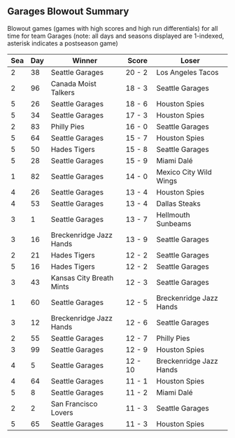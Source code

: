 ## Garages Blowout Summary



Blowout games (games with high scores and high run differentials) for all time for team Garages (note: all days and seasons displayed are 1-indexed, asterisk indicates a postseason game)


| Sea | Day | Winner | Score | Loser | 
| ------ |------ |------ |------ |------ |
| 2 | 38 | Seattle Garages | 20 - 2 | Los Angeles Tacos | 
| 2 | 96 | Canada Moist Talkers | 18 - 3 | Seattle Garages | 
| 5 | 26 | Seattle Garages | 18 - 6 | Houston Spies | 
| 5 | 34 | Seattle Garages | 17 - 3 | Houston Spies | 
| 2 | 83 | Philly Pies | 16 - 0 | Seattle Garages | 
| 5 | 64 | Seattle Garages | 15 - 7 | Houston Spies | 
| 5 | 50 | Hades Tigers | 15 - 8 | Seattle Garages | 
| 5 | 28 | Seattle Garages | 15 - 9 | Miami Dalé | 
| 1 | 82 | Seattle Garages | 14 - 0 | Mexico City Wild Wings | 
| 4 | 26 | Seattle Garages | 13 - 4 | Houston Spies | 
| 4 | 53 | Seattle Garages | 13 - 4 | Dallas Steaks | 
| 3 | 1 | Seattle Garages | 13 - 7 | Hellmouth Sunbeams | 
| 3 | 16 | Breckenridge Jazz Hands | 13 - 9 | Seattle Garages | 
| 2 | 21 | Hades Tigers | 12 - 2 | Seattle Garages | 
| 5 | 16 | Hades Tigers | 12 - 2 | Seattle Garages | 
| 3 | 43 | Kansas City Breath Mints | 12 - 3 | Seattle Garages | 
| 1 | 60 | Seattle Garages | 12 - 5 | Breckenridge Jazz Hands | 
| 3 | 12 | Breckenridge Jazz Hands | 12 - 6 | Seattle Garages | 
| 2 | 55 | Seattle Garages | 12 - 7 | Philly Pies | 
| 3 | 99 | Seattle Garages | 12 - 9 | Houston Spies | 
| 4 | 5 | Seattle Garages | 12 - 10 | Breckenridge Jazz Hands | 
| 4 | 64 | Seattle Garages | 11 - 1 | Houston Spies | 
| 5 | 8 | Seattle Garages | 11 - 2 | Miami Dalé | 
| 2 | 2 | San Francisco Lovers | 11 - 3 | Seattle Garages | 
| 5 | 65 | Seattle Garages | 11 - 3 | Houston Spies | 


